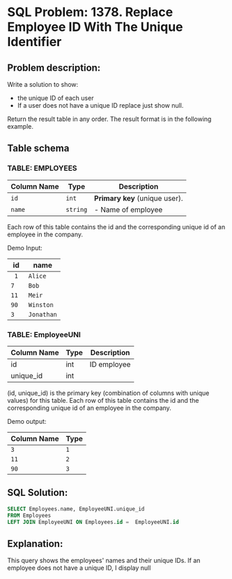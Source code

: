 # SQL Problem: 1378. Replace Employee ID With The Unique Identifier

## Problem description:
Write a solution to show:
- the unique ID of each user
- If a user does not have a unique ID replace just show null.

Return the result table in any order.
The result format is in the following example.

## Table schema

### TABLE: EMPLOYEES

| Column Name   | Type    | Description                                                                                     |
|---------------|---------|-------------------------------------------------------------------------------------------------|
| `id`  | `int`   | **Primary key** (unique user).                                           |
| `name`    | `string`  | - Name of employee    |

Each row of this table contains the id and the corresponding unique id of an employee in the company.

Demo Input:

| id | name     |
|---|----------|
|` 1`  | `Alice`    |
| `7 ` | `Bob`      |
| `11` | `Meir`     |
| `90 `| `Winston`  |
| `3`  | `Jonathan` |



### TABLE: EmployeeUNI

| Column Name   | Type    | Description |
|-------------|----------|-------------|
| id            | int     | ID employee |
| unique_id     | int     | |

(id, unique_id) is the primary key (combination of columns with unique values) for this table.
Each row of this table contains the id and the corresponding unique id of an employee in the company.

Demo output:

| Column Name   | Type    |
|---------------|---------|
| `3`  | `1`         |
| `11` | `2`         |
| `90` | `3`         |


## SQL Solution:

```sql
SELECT Employees.name, EmployeeUNI.unique_id
FROM Employees
LEFT JOIN EmployeeUNI ON Employees.id =  EmployeeUNI.id
```
## Explanation:
This query shows the employees' names and their unique IDs. If an employee does not have a unique ID, I display null
